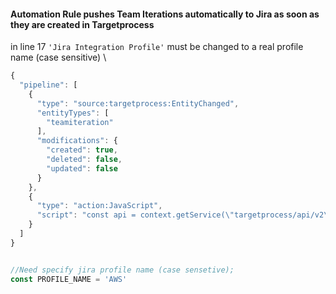 #### Automation Rule pushes Team Iterations automatically to Jira as soon as they are created in Targetprocess ####
in line 17 ```'Jira Integration Profile'``` must be changed to a real profile name (case sensitive)
\

```js
{
  "pipeline": [
    {
      "type": "source:targetprocess:EntityChanged",
      "entityTypes": [
        "teamiteration"
      ],
      "modifications": {
        "created": true,
        "deleted": false,
        "updated": false
      }
    },
    {
      "type": "action:JavaScript",
      "script": "const api = context.getService(\"targetprocess/api/v2\");\nconst assignableId = args.Current.Id;\nconst sync = context.getService(\"workSharing/v2\");\n\nconst entity = {\n  sourceType: args.Current.ResourceType,\n  sourceId: `${assignableId}`,\n  tool: {\n    type: 'Targetprocess',\n    id: args.Account\n  }\n}\n\nconst profiles = await sync.getProfiles();\n\n//get profile ID by Name\nconst currentProfile = profiles.find(p => p.name === 'Jira Integration Profile')\n\n//get mapping ID\nconst mappingId = currentProfile.mappings[0].id;\nconst targetTool = currentProfile.targetTool;\nconst jiraApi = sync.getProxy(targetTool);\n\nawait sync.shareEntity({\n  sourceEntity: entity,\n  mappingId,\n  stateTransfer: {\n    kind: \"source\"\n  },\n  targetTool: targetTool\n})\n\n"
    }
  ]
}

```

```js

//Need specify jira profile name (case sensetive);
const PROFILE_NAME = 'AWS'

```
